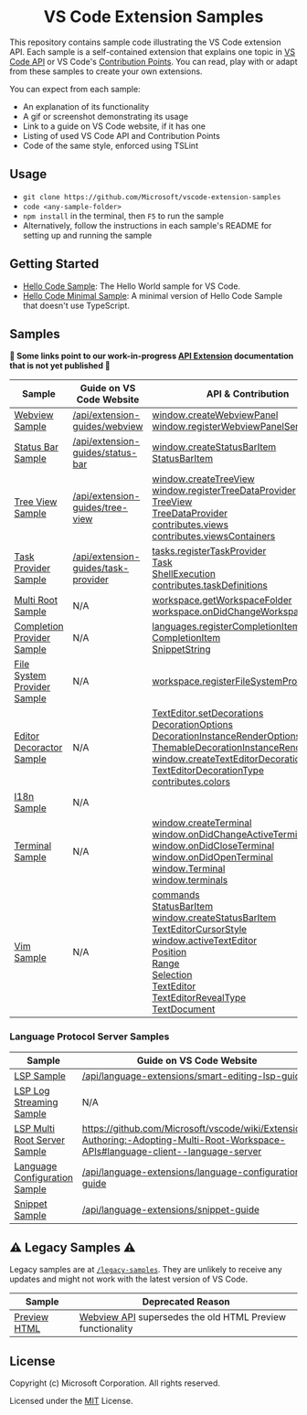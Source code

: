 <h1 align="center">
VS Code Extension Samples
</h1>

This repository contains sample code illustrating the VS Code extension API. Each sample is a self-contained extension that explains one topic in [VS Code API](https://code.visualstudio.com/docs/extensionAPI/vscode-api) or VS Code's [Contribution Points](https://code.visualstudio.com/docs/extensionAPI/extension-points). You can read, play with or adapt from these samples to create your own extensions.

You can expect from each sample:
- An explanation of its functionality
- A gif or screenshot demonstrating its usage
- Link to a guide on VS Code website, if it has one
- Listing of used VS Code API and Contribution Points
- Code of the same style, enforced using TSLint

## Usage

- `git clone https://github.com/Microsoft/vscode-extension-samples`
- `code <any-sample-folder>`
- `npm install` in the terminal, then `F5` to run the sample
- Alternatively, follow the instructions in each sample's README for setting up and running the sample

## Getting Started

- [Hello Code Sample](hellocode-sample): The Hello World sample for VS Code.
- [Hello Code Minimal Sample](hellocode-minimal-sample): A minimal version of Hello Code Sample that doesn't use TypeScript.

## Samples

**:construction: Some links point to our work-in-progress [API Extension](https://vscode-ext-docs.azurewebsites.net/api) documentation that is not yet published :construction:**

<!-- SAMPLES_BEGIN -->
| Sample | Guide on VS Code Website | API & Contribution |
| ------ | ----- | --- |
| [Webview Sample](webview-sample) | [/api/extension-guides/webview](https://vscode-ext-docs.azurewebsites.net/api/extension-guides/webview) | [window.createWebviewPanel](https://vscode-ext-docs.azurewebsites.net/api/references/vscode-api#window.createWebviewPanel)<br>[window.registerWebviewPanelSerializer](https://vscode-ext-docs.azurewebsites.net/api/references/vscode-api#window.registerWebviewPanelSerializer) |
| [Status Bar Sample](statusbar-sample) | [/api/extension-guides/status-bar](https://vscode-ext-docs.azurewebsites.net/api/extension-guides/status-bar) | [window.createStatusBarItem](https://vscode-ext-docs.azurewebsites.net/api/references/vscode-api#window.createStatusBarItem)<br>[StatusBarItem](https://vscode-ext-docs.azurewebsites.net/api/references/vscode-api#StatusBarItem) |
| [Tree View Sample](tree-view-sample) | [/api/extension-guides/tree-view](https://vscode-ext-docs.azurewebsites.net/api/extension-guides/tree-view) | [window.createTreeView](https://vscode-ext-docs.azurewebsites.net/api/references/vscode-api#window.createTreeView)<br>[window.registerTreeDataProvider](https://vscode-ext-docs.azurewebsites.net/api/references/vscode-api#window.registerTreeDataProvider)<br>[TreeView](https://vscode-ext-docs.azurewebsites.net/api/references/vscode-api#TreeView)<br>[TreeDataProvider](https://vscode-ext-docs.azurewebsites.net/api/references/vscode-api#TreeDataProvider)<br>[contributes.views](https://vscode-ext-docs.azurewebsites.net/api/references/contribution-points#contributes.views)<br>[contributes.viewsContainers](https://vscode-ext-docs.azurewebsites.net/api/references/contribution-points#contributes.viewsContainers) |
| [Task Provider Sample](task-provider-sample) | [/api/extension-guides/task-provider](https://vscode-ext-docs.azurewebsites.net/api/extension-guides/task-provider) | [tasks.registerTaskProvider](https://vscode-ext-docs.azurewebsites.net/api/references/vscode-api#tasks.registerTaskProvider)<br>[Task](https://vscode-ext-docs.azurewebsites.net/api/references/vscode-api#Task)<br>[ShellExecution](https://vscode-ext-docs.azurewebsites.net/api/references/vscode-api#ShellExecution)<br>[contributes.taskDefinitions](https://vscode-ext-docs.azurewebsites.net/api/references/contribution-points#contributes.taskDefinitions) |
| [Multi Root Sample](basic-multi-root-sample) | N/A | [workspace.getWorkspaceFolder](https://vscode-ext-docs.azurewebsites.net/api/references/vscode-api#workspace.getWorkspaceFolder)<br>[workspace.onDidChangeWorkspaceFolders](https://vscode-ext-docs.azurewebsites.net/api/references/vscode-api#workspace.onDidChangeWorkspaceFolders) |
| [Completion Provider Sample](completions-sample) | N/A | [languages.registerCompletionItemProvider](https://vscode-ext-docs.azurewebsites.net/api/references/vscode-api#languages.registerCompletionItemProvider)<br>[CompletionItem](https://vscode-ext-docs.azurewebsites.net/api/references/vscode-api#CompletionItem)<br>[SnippetString](https://vscode-ext-docs.azurewebsites.net/api/references/vscode-api#SnippetString) |
| [File System Provider Sample](fsprovider-sample) | N/A | [workspace.registerFileSystemProvider](https://vscode-ext-docs.azurewebsites.net/api/references/vscode-api#workspace.registerFileSystemProvider) |
| [Editor Decoractor Sample](decorator-sample) | N/A | [TextEditor.setDecorations](https://vscode-ext-docs.azurewebsites.net/api/references/vscode-api#TextEditor.setDecorations)<br>[DecorationOptions](https://vscode-ext-docs.azurewebsites.net/api/references/vscode-api#DecorationOptions)<br>[DecorationInstanceRenderOptions](https://vscode-ext-docs.azurewebsites.net/api/references/vscode-api#DecorationInstanceRenderOptions)<br>[ThemableDecorationInstanceRenderOptions](https://vscode-ext-docs.azurewebsites.net/api/references/vscode-api#ThemableDecorationInstanceRenderOptions)<br>[window.createTextEditorDecorationType](https://vscode-ext-docs.azurewebsites.net/api/references/vscode-api#window.createTextEditorDecorationType)<br>[TextEditorDecorationType](https://vscode-ext-docs.azurewebsites.net/api/references/vscode-api#TextEditorDecorationType)<br>[contributes.colors](https://vscode-ext-docs.azurewebsites.net/api/references/contribution-points#contributes.colors) |
| [I18n Sample](i18n-sample) | N/A |  |
| [Terminal Sample](terminal-sample) | N/A | [window.createTerminal](https://vscode-ext-docs.azurewebsites.net/api/references/vscode-api#window.createTerminal)<br>[window.onDidChangeActiveTerminal](https://vscode-ext-docs.azurewebsites.net/api/references/vscode-api#window.onDidChangeActiveTerminal)<br>[window.onDidCloseTerminal](https://vscode-ext-docs.azurewebsites.net/api/references/vscode-api#window.onDidCloseTerminal)<br>[window.onDidOpenTerminal](https://vscode-ext-docs.azurewebsites.net/api/references/vscode-api#window.onDidOpenTerminal)<br>[window.Terminal](https://vscode-ext-docs.azurewebsites.net/api/references/vscode-api#window.Terminal)<br>[window.terminals](https://vscode-ext-docs.azurewebsites.net/api/references/vscode-api#window.terminals) |
| [Vim Sample](vim-sample) | N/A | [commands](https://vscode-ext-docs.azurewebsites.net/api/references/vscode-api#commands)<br>[StatusBarItem](https://vscode-ext-docs.azurewebsites.net/api/references/vscode-api#StatusBarItem)<br>[window.createStatusBarItem](https://vscode-ext-docs.azurewebsites.net/api/references/vscode-api#window.createStatusBarItem)<br>[TextEditorCursorStyle](https://vscode-ext-docs.azurewebsites.net/api/references/vscode-api#TextEditorCursorStyle)<br>[window.activeTextEditor](https://vscode-ext-docs.azurewebsites.net/api/references/vscode-api#window.activeTextEditor)<br>[Position](https://vscode-ext-docs.azurewebsites.net/api/references/vscode-api#Position)<br>[Range](https://vscode-ext-docs.azurewebsites.net/api/references/vscode-api#Range)<br>[Selection](https://vscode-ext-docs.azurewebsites.net/api/references/vscode-api#Selection)<br>[TextEditor](https://vscode-ext-docs.azurewebsites.net/api/references/vscode-api#TextEditor)<br>[TextEditorRevealType](https://vscode-ext-docs.azurewebsites.net/api/references/vscode-api#TextEditorRevealType)<br>[TextDocument](https://vscode-ext-docs.azurewebsites.net/api/references/vscode-api#TextDocument) |
<!-- SAMPLES_END -->

### Language Protocol Server Samples

<!-- LSP_SAMPLES_BEGIN -->
| Sample | Guide on VS Code Website | API & Contribution |
| ------ | ----- | --- |
| [LSP Sample](lsp-sample) | [/api/language-extensions/smart-editing-lsp-guide](https://vscode-ext-docs.azurewebsites.net/api/language-extensions/smart-editing-lsp-guide) |  |
| [LSP Log Streaming Sample](lsp-log-streaming-sample) | N/A |  |
| [LSP Multi Root Server Sample](lsp-multi-server-sample) | https://github.com/Microsoft/vscode/wiki/Extension-Authoring:-Adopting-Multi-Root-Workspace-APIs#language-client--language-server |  |
| [Language Configuration Sample](language-configuration-sample) | [/api/language-extensions/language-configuration-guide](https://vscode-ext-docs.azurewebsites.net/api/language-extensions/language-configuration-guide) | [contributes.languages](https://vscode-ext-docs.azurewebsites.net/api/references/contribution-points#contributes.languages) |
| [Snippet Sample](snippet-sample) | [/api/language-extensions/snippet-guide](https://vscode-ext-docs.azurewebsites.net/api/language-extensions/snippet-guide) | [contributes.snippets](https://vscode-ext-docs.azurewebsites.net/api/references/contribution-points#contributes.snippets) |
<!-- LSP_SAMPLES_END -->

## :warning: Legacy Samples :warning:

Legacy samples are at [`/legacy-samples`](/legacy-samples). They are unlikely to receive any updates and might not work with the latest version of VS Code.

| Sample | Deprecated Reason |
| ------ | ----------------- |
| [Preview HTML](/legacy-samples/previewhtml-sample/README.md) | [Webview API](/webview-sample/README.md) supersedes the old HTML Preview functionality |

## License

Copyright (c) Microsoft Corporation. All rights reserved.

Licensed under the [MIT](https://github.com/Microsoft/vscode-extension-samples/blob/ext-docs/LICENSE) License.
